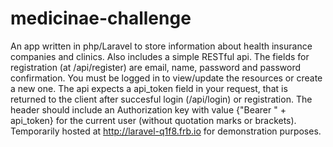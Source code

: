 # medicinae-challenge
An app written in php/Laravel to store information about health insurance companies and clinics. Also includes a simple RESTful api. The fields for registration (at /api/register) are email, name, password and password confirmation. You must be logged in to view/update the resources or create a new one. The api expects a api_token field in your request, that is returned to the client after succesful login (/api/login) or registration. The header should include an Authorization key with value {"Bearer " + api_token} for the current user (without quotation marks or brackets).
Temporarily hosted at http://laravel-q1f8.frb.io for demonstration purposes.